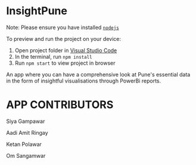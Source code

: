 
  # InsightPune

  Note: Please ensure you have installed <code><a href="https://nodejs.org/en/download/">nodejs</a></code>

  To preview and run the project on your device:
  1) Open project folder in <a href="https://code.visualstudio.com/download">Visual Studio Code</a>
  2) In the terminal, run `npm install`
  3) Run `npm start` to view project in browser

  An app where you can have a comprehensive look at Pune's essential data in the form of insightful visualisations through PowerBi reports.

  # APP CONTRIBUTORS 
Siya Gampawar

Aadi Amit Ringay

Ketan Polawar

Om Sangamwar
